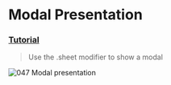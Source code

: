  # Modal Presentation
 ### [Tutorial](https://designcode.io/swiftui-handbook-modal-presentation)
> Use the .sheet modifier to show a modal

![047  Modal presentation](https://github.com/mrgsdev/DesignCode/assets/157994617/0814f035-8819-469a-a568-1e95966212e0)
